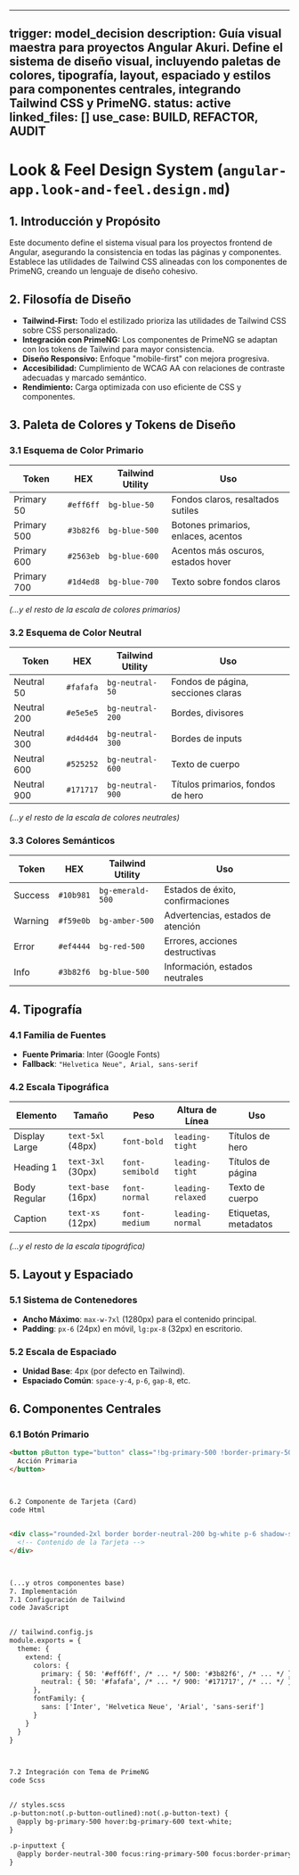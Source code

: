     
---
trigger: model_decision
description: Guía visual maestra para proyectos Angular Akuri. Define el sistema de diseño visual, incluyendo paletas de colores, tipografía, layout, espaciado y estilos para componentes centrales, integrando Tailwind CSS y PrimeNG.
status: active
linked_files: []
use_case: BUILD, REFACTOR, AUDIT
---

# Look & Feel Design System (`angular-app.look-and-feel.design.md`)

## 1. Introducción y Propósito

Este documento define el sistema visual para los proyectos frontend de Angular, asegurando la consistencia en todas las páginas y componentes. Establece las utilidades de Tailwind CSS alineadas con los componentes de PrimeNG, creando un lenguaje de diseño cohesivo.

## 2. Filosofía de Diseño

-   **Tailwind-First:** Todo el estilizado prioriza las utilidades de Tailwind CSS sobre CSS personalizado.
-   **Integración con PrimeNG:** Los componentes de PrimeNG se adaptan con los tokens de Tailwind para mayor consistencia.
-   **Diseño Responsivo:** Enfoque "mobile-first" con mejora progresiva.
-   **Accesibilidad:** Cumplimiento de WCAG AA con relaciones de contraste adecuadas y marcado semántico.
-   **Rendimiento:** Carga optimizada con uso eficiente de CSS y componentes.

## 3. Paleta de Colores y Tokens de Diseño

### 3.1 Esquema de Color Primario

| Token       | HEX       | Tailwind Utility | Uso                                        |
| ----------- | --------- | ---------------- | ------------------------------------------ |
| Primary 50  | `#eff6ff` | `bg-blue-50`     | Fondos claros, resaltados sutiles          |
| Primary 500 | `#3b82f6` | `bg-blue-500`    | Botones primarios, enlaces, acentos        |
| Primary 600 | `#2563eb` | `bg-blue-600`    | Acentos más oscuros, estados hover         |
| Primary 700 | `#1d4ed8` | `bg-blue-700`    | Texto sobre fondos claros                  |

*(...y el resto de la escala de colores primarios)*

### 3.2 Esquema de Color Neutral

| Token       | HEX       | Tailwind Utility   | Uso                                        |
| ----------- | --------- | ------------------ | ------------------------------------------ |
| Neutral 50  | `#fafafa` | `bg-neutral-50`    | Fondos de página, secciones claras         |
| Neutral 200 | `#e5e5e5` | `bg-neutral-200`   | Bordes, divisores                          |
| Neutral 300 | `#d4d4d4` | `bg-neutral-300`   | Bordes de inputs                           |
| Neutral 600 | `#525252` | `bg-neutral-600`   | Texto de cuerpo                            |
| Neutral 900 | `#171717` | `bg-neutral-900`   | Títulos primarios, fondos de hero          |

*(...y el resto de la escala de colores neutrales)*

### 3.3 Colores Semánticos

| Token   | HEX       | Tailwind Utility   | Uso                                        |
| ------- | --------- | ------------------ | ------------------------------------------ |
| Success | `#10b981` | `bg-emerald-500`   | Estados de éxito, confirmaciones           |
| Warning | `#f59e0b` | `bg-amber-500`     | Advertencias, estados de atención          |
| Error   | `#ef4444` | `bg-red-500`       | Errores, acciones destructivas             |
| Info    | `#3b82f6` | `bg-blue-500`      | Información, estados neutrales             |

## 4. Tipografía

### 4.1 Familia de Fuentes

-   **Fuente Primaria**: Inter (Google Fonts)
-   **Fallback**: `"Helvetica Neue", Arial, sans-serif`

### 4.2 Escala Tipográfica

| Elemento       | Tamaño           | Peso           | Altura de Línea    | Uso                |
| -------------- | ---------------- | -------------- | ------------------ | ------------------ |
| Display Large  | `text-5xl` (48px) | `font-bold`    | `leading-tight`    | Títulos de hero    |
| Heading 1      | `text-3xl` (30px) | `font-semibold` | `leading-tight`    | Títulos de página  |
| Body Regular   | `text-base` (16px) | `font-normal`   | `leading-relaxed`  | Texto de cuerpo    |
| Caption        | `text-xs` (12px) | `font-medium`   | `leading-normal`   | Etiquetas, metadatos |

*(...y el resto de la escala tipográfica)*

## 5. Layout y Espaciado

### 5.1 Sistema de Contenedores

-   **Ancho Máximo**: `max-w-7xl` (1280px) para el contenido principal.
-   **Padding**: `px-6` (24px) en móvil, `lg:px-8` (32px) en escritorio.

### 5.2 Escala de Espaciado

-   **Unidad Base**: 4px (por defecto en Tailwind).
-   **Espaciado Común**: `space-y-4`, `p-6`, `gap-8`, etc.

## 6. Componentes Centrales

### 6.1 Botón Primario

```html
<button pButton type="button" class="!bg-primary-500 !border-primary-500 !text-white px-6 py-3 rounded-lg font-semibold hover:!bg-primary-600 transition-colors">
  Acción Primaria
</button>

  

6.2 Componente de Tarjeta (Card)
code Html

    
<div class="rounded-2xl border border-neutral-200 bg-white p-6 shadow-sm">
  <!-- Contenido de la Tarjeta -->
</div>

  

(...y otros componentes base)
7. Implementación
7.1 Configuración de Tailwind
code JavaScript

    
// tailwind.config.js
module.exports = {
  theme: {
    extend: {
      colors: {
        primary: { 50: '#eff6ff', /* ... */ 500: '#3b82f6', /* ... */ },
        neutral: { 50: '#fafafa', /* ... */ 900: '#171717', /* ... */ },
      },
      fontFamily: {
        sans: ['Inter', 'Helvetica Neue', 'Arial', 'sans-serif']
      }
    }
  }
}

  

7.2 Integración con Tema de PrimeNG
code Scss

    
// styles.scss
.p-button:not(.p-button-outlined):not(.p-button-text) {
  @apply bg-primary-500 hover:bg-primary-600 text-white;
}

.p-inputtext {
  @apply border-neutral-300 focus:ring-primary-500 focus:border-primary-500;
}

  